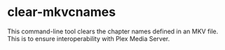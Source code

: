 # clear-mkvcnames
This command-line tool clears the chapter names defined in an MKV file. This is to ensure interoperability with Plex Media Server.

